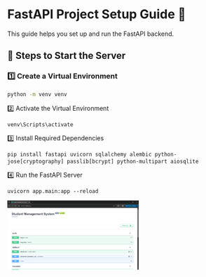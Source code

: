 # FastAPI Project Setup Guide 🚀

This guide helps you set up and run the FastAPI backend.

## 🔧 Steps to Start the Server

### 1️⃣ Create a Virtual Environment
```sh
python -m venv venv
```

2️⃣ Activate the Virtual Environment
```
venv\Scripts\activate
```

3️⃣ Install Required Dependencies
```
pip install fastapi uvicorn sqlalchemy alembic python-jose[cryptography] passlib[bcrypt] python-multipart aiosqlite
```

4️⃣ Run the FastAPI Server
```
uvicorn app.main:app --reload

```
<img src="fastapi.png" alt="Alt Text" width="300" />

